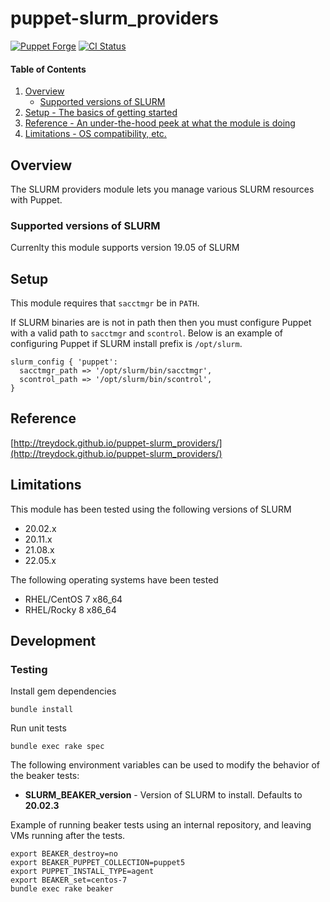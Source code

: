 # puppet-slurm_providers

[![Puppet Forge](http://img.shields.io/puppetforge/v/treydock/slurm_providers.svg)](https://forge.puppetlabs.com/treydock/slurm_providers)
[![CI Status](https://github.com/treydock/puppet-slurm_providers/workflows/CI/badge.svg?branch=master)](https://github.com/treydock/puppet-slurm_providers/actions?query=workflow%3ACI)

#### Table of Contents

1. [Overview](#overview)
    * [Supported versions of SLURM](#supported-versions-of-slurm)
1. [Setup - The basics of getting started](#setup)
1. [Reference - An under-the-hood peek at what the module is doing](#reference)
1. [Limitations - OS compatibility, etc.](#limitations)

## Overview

The SLURM providers module lets you manage various SLURM resources with Puppet.

### Supported versions of SLURM

Currenlty this module supports version 19.05 of SLURM

## Setup

This module requires that `sacctmgr` be in `PATH`.

If SLURM binaries are is not in path then then you must configure Puppet with a valid path to `sacctmgr` and `scontrol`.
Below is an example of configuring Puppet if SLURM install prefix is `/opt/slurm`.

```puppet
slurm_config { 'puppet':
  sacctmgr_path => '/opt/slurm/bin/sacctmgr',
  scontrol_path => '/opt/slurm/bin/scontrol',
}
```

## Reference

[http://treydock.github.io/puppet-slurm_providers/](http://treydock.github.io/puppet-slurm_providers/)

## Limitations

This module has been tested using the following versions of SLURM

* 20.02.x
* 20.11.x
* 21.08.x
* 22.05.x

The following operating systems have been tested

* RHEL/CentOS 7 x86_64
* RHEL/Rocky 8 x86_64

## Development

### Testing

Install gem dependencies

    bundle install

Run unit tests

    bundle exec rake spec

The following environment variables can be used to modify the behavior of the beaker tests:

* **SLURM\_BEAKER\_version** - Version of SLURM to install.  Defaults to **20.02.3**

Example of running beaker tests using an internal repository, and leaving VMs running after the tests.

    export BEAKER_destroy=no
    export BEAKER_PUPPET_COLLECTION=puppet5
    export PUPPET_INSTALL_TYPE=agent
    export BEAKER_set=centos-7
    bundle exec rake beaker
